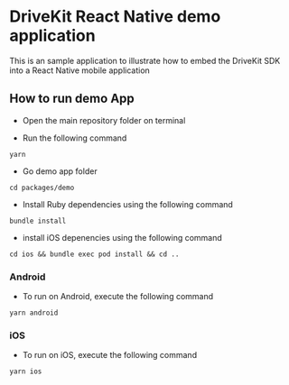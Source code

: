 # DriveKit React Native demo application

This is an sample application to illustrate how to embed the DriveKit SDK into a React Native mobile application

## How to run demo App

- Open the main repository folder on terminal

- Run the following command 
```
yarn
```

- Go demo app folder  
```
cd packages/demo
```

- Install Ruby dependencies using the following command 
```
bundle install
```

- install iOS depenencies using the following command
```
cd ios && bundle exec pod install && cd ..
```
  
### Android

- To run on Android, execute the following command
```
yarn android
```

### iOS
- To run on iOS, execute the following command
```
yarn ios
```
